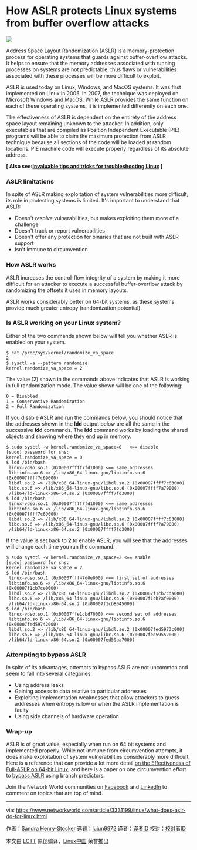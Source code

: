 [#]: collector: (lujun9972)
[#]: translator: ( )
[#]: reviewer: ( )
[#]: publisher: ( )
[#]: url: ( )
[#]: subject: (How ASLR protects Linux systems from buffer overflow attacks)
[#]: via: (https://www.networkworld.com/article/3331199/linux/what-does-aslr-do-for-linux.html)
[#]: author: (Sandra Henry-Stocker https://www.networkworld.com/author/Sandra-Henry_Stocker/)

How ASLR protects Linux systems from buffer overflow attacks
======

![](https://images.idgesg.net/images/article/2019/01/shuffling-cards-100784640-large.jpg)

Address Space Layout Randomization (ASLR) is a memory-protection process for operating systems that guards against buffer-overflow attacks. It helps to ensure that the memory addresses associated with running processes on systems are not predictable, thus flaws or vulnerabilities associated with these processes will be more difficult to exploit.

ASLR is used today on Linux, Windows, and MacOS systems. It was first implemented on Linux in 2005. In 2007, the technique was deployed on Microsoft Windows and MacOS. While ASLR provides the same function on each of these operating systems, it is implemented differently on each one.

The effectiveness of ASLR is dependent on the entirety of the address space layout remaining unknown to the attacker. In addition, only executables that are compiled as Position Independent Executable (PIE) programs will be able to claim the maximum protection from ASLR technique because all sections of the code will be loaded at random locations. PIE machine code will execute properly regardless of its absolute address.

**[ Also see:[Invaluable tips and tricks for troubleshooting Linux][1] ]**

### ASLR limitations

In spite of ASLR making exploitation of system vulnerabilities more difficult, its role in protecting systems is limited. It's important to understand that ASLR:

  * Doesn't _resolve_ vulnerabilities, but makes exploiting them more of a challenge
  * Doesn't track or report vulnerabilities
  * Doesn't offer any protection for binaries that are not built with ASLR support
  * Isn't immune to circumvention



### How ASLR works

ASLR increases the control-flow integrity of a system by making it more difficult for an attacker to execute a successful buffer-overflow attack by randomizing the offsets it uses in memory layouts.

ASLR works considerably better on 64-bit systems, as these systems provide much greater entropy (randomization potential).

### Is ASLR working on your Linux system?

Either of the two commands shown below will tell you whether ASLR is enabled on your system.

```
$ cat /proc/sys/kernel/randomize_va_space
2
$ sysctl -a --pattern randomize
kernel.randomize_va_space = 2
```

The value (2) shown in the commands above indicates that ASLR is working in full randomization mode. The value shown will be one of the following:

```
0 = Disabled
1 = Conservative Randomization
2 = Full Randomization
```

If you disable ASLR and run the commands below, you should notice that the addresses shown in the **ldd** output below are all the same in the successive **ldd** commands. The **ldd** command works by loading the shared objects and showing where they end up in memory.

```
$ sudo sysctl -w kernel.randomize_va_space=0   <== disable
[sudo] password for shs:
kernel.randomize_va_space = 0
$ ldd /bin/bash
 linux-vdso.so.1 (0x00007ffff7fd1000) <== same addresses
 libtinfo.so.6 => /lib/x86_64-linux-gnu/libtinfo.so.6 (0x00007ffff7c69000)
 libdl.so.2 => /lib/x86_64-linux-gnu/libdl.so.2 (0x00007ffff7c63000)
 libc.so.6 => /lib/x86_64-linux-gnu/libc.so.6 (0x00007ffff7a79000)
 /lib64/ld-linux-x86-64.so.2 (0x00007ffff7fd3000)
$ ldd /bin/bash
 linux-vdso.so.1 (0x00007ffff7fd1000) <== same addresses
 libtinfo.so.6 => /lib/x86_64-linux-gnu/libtinfo.so.6 (0x00007ffff7c69000)
 libdl.so.2 => /lib/x86_64-linux-gnu/libdl.so.2 (0x00007ffff7c63000)
 libc.so.6 => /lib/x86_64-linux-gnu/libc.so.6 (0x00007ffff7a79000)
 /lib64/ld-linux-x86-64.so.2 (0x00007ffff7fd3000)
```

If the value is set back to **2** to enable ASLR, you will see that the addresses will change each time you run the command.

```
$ sudo sysctl -w kernel.randomize_va_space=2 <== enable
[sudo] password for shs:
kernel.randomize_va_space = 2
$ ldd /bin/bash
 linux-vdso.so.1 (0x00007fff47d0e000) <== first set of addresses
 libtinfo.so.6 => /lib/x86_64-linux-gnu/libtinfo.so.6 (0x00007f1cb7ce0000)
 libdl.so.2 => /lib/x86_64-linux-gnu/libdl.so.2 (0x00007f1cb7cda000)
 libc.so.6 => /lib/x86_64-linux-gnu/libc.so.6 (0x00007f1cb7af0000)
 /lib64/ld-linux-x86-64.so.2 (0x00007f1cb8045000)
$ ldd /bin/bash
 linux-vdso.so.1 (0x00007ffe1cbd7000) <== second set of addresses
 libtinfo.so.6 => /lib/x86_64-linux-gnu/libtinfo.so.6 (0x00007fed59742000)
 libdl.so.2 => /lib/x86_64-linux-gnu/libdl.so.2 (0x00007fed5973c000)
 libc.so.6 => /lib/x86_64-linux-gnu/libc.so.6 (0x00007fed59552000)
 /lib64/ld-linux-x86-64.so.2 (0x00007fed59aa7000)
```

### Attempting to bypass ASLR

In spite of its advantages, attempts to bypass ASLR are not uncommon and seem to fall into several categories:

  * Using address leaks
  * Gaining access to data relative to particular addresses
  * Exploiting implementation weaknesses that allow attackers to guess addresses when entropy is low or when the ASLR implementation is faulty
  * Using side channels of hardware operation



### Wrap-up

ASLR is of great value, especially when run on 64 bit systems and implemented properly. While not immune from circumvention attempts, it does make exploitation of system vulnerabilities considerably more difficult. Here is a reference that can provide a lot more detail [on the Effectiveness of Full-ASLR on 64-bit Linux][2], and here is a paper on one circumvention effort to [bypass ASLR][3] using branch predictors.

Join the Network World communities on [Facebook][4] and [LinkedIn][5] to comment on topics that are top of mind.

--------------------------------------------------------------------------------

via: https://www.networkworld.com/article/3331199/linux/what-does-aslr-do-for-linux.html

作者：[Sandra Henry-Stocker][a]
选题：[lujun9972][b]
译者：[译者ID](https://github.com/译者ID)
校对：[校对者ID](https://github.com/校对者ID)

本文由 [LCTT](https://github.com/LCTT/TranslateProject) 原创编译，[Linux中国](https://linux.cn/) 荣誉推出

[a]: https://www.networkworld.com/author/Sandra-Henry_Stocker/
[b]: https://github.com/lujun9972
[1]: https://www.networkworld.com/article/3242170/linux/invaluable-tips-and-tricks-for-troubleshooting-linux.html
[2]: https://cybersecurity.upv.es/attacks/offset2lib/offset2lib-paper.pdf
[3]: http://www.cs.ucr.edu/~nael/pubs/micro16.pdf
[4]: https://www.facebook.com/NetworkWorld/
[5]: https://www.linkedin.com/company/network-world
